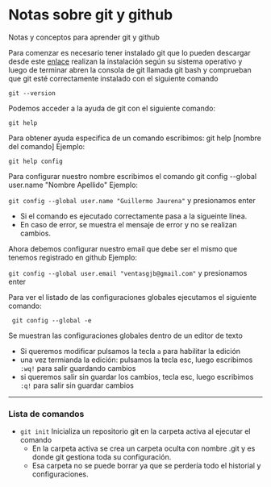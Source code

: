 # Notas sobre git y github
Notas y conceptos para aprender git y github

Para comenzar es necesario tener instalado git que lo pueden descargar desde este [enlace](https://git-scm.com/downloads) 
realizan la instalación según su sistema operativo y luego de terminar abren la consola de git llamada git bash
y comprueban que git esté correctamente instalado con el siguiente comando

` git --version `

Podemos acceder a la ayuda de git con el siguiente comando:

` git help `

Para obtener ayuda especifica de un comando escribimos: git help [nombre del comando]
Ejemplo:

` git help config `

Para configurar nuestro nombre escribimos el comando git config --global user.name "Nombre Apellido"
Ejemplo:

` git config --global user.name "Guillermo Jaurena" ` y presionamos enter

- Si el comando es ejecutado correctamente pasa a la sigueinte línea.
- En caso de error, se muestra el mensaje de error y no se realizan cambios.

Ahora debemos configurar nuestro email que debe ser el mismo que tenemos registrado en github
Ejemplo: 

` git config --global user.email "ventasgjb@gmail.com" ` y presionamos enter

Para ver el listado de las configuraciones globales ejecutamos el siguiente comando:

` git config --global -e`

Se muestran las configuraciones globales dentro de un editor de texto
- Si queremos modificar pulsamos la tecla ` a ` para habilitar la edición
- una vez termianda la edición: pulsamos la tecla esc, luego escribimos `:wq!` para salir guardando cambios
- si queremos salir sin guardar los cambios, tecla esc, luego escribimos `:q!` para salir sin guardar cambios

---
### Lista de comandos

- ` git init ` Inicializa un repositorio git en la carpeta activa al ejecutar el comando
  -  En la carpeta activa se crea un carpeta oculta con nombre .git y es donde git gestiona toda su configuración.
  -  Esa carpeta no se puede borrar ya que se perdería todo el historial y configuraciones.


  


